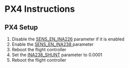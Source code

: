 # PX4 Instructions

## PX4 Setup

1. Disable the [SENS\_EN\_INA226](https://docs.px4.io/main/en/advanced_config/parameter_reference.html#SENS_EN_INA226) parameter if it is enabled
2. Enable the [SENS\_EN\_INA238 ](https://docs.px4.io/main/en/advanced_config/parameter_reference.html#SENS_EN_INA238)parameter
3. Reboot the flight controller
4. Set the [INA238\_SHUNT](https://docs.px4.io/main/en/advanced_config/parameter_reference.html#INA238_SHUNT) parameter to 0.0001
5. Reboot the flight controller
